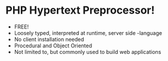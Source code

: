 # PHP Hypertext Preprocessor!

* FREE!
* Loosely typed, interpreted at runtime, server side  -language
* No client installation needed
* Procedural and Object Oriented
* Not limited to, but commonly used to build web applications
